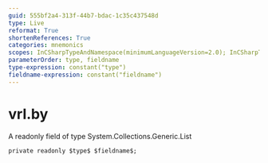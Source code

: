 ```yaml
---
guid: 555bf2a4-313f-44b7-bdac-1c35c437548d
type: Live
reformat: True
shortenReferences: True
categories: mnemonics
scopes: InCSharpTypeAndNamespace(minimumLanguageVersion=2.0); InCSharpTypeMember(minimumLanguageVersion=2.0)
parameterOrder: type, fieldname
type-expression: constant("type")
fieldname-expression: constant("fieldname")
---
```


# vrl.by

A readonly field of type System.Collections.Generic.List<byte>

```
private readonly $type$ $fieldname$;
```
